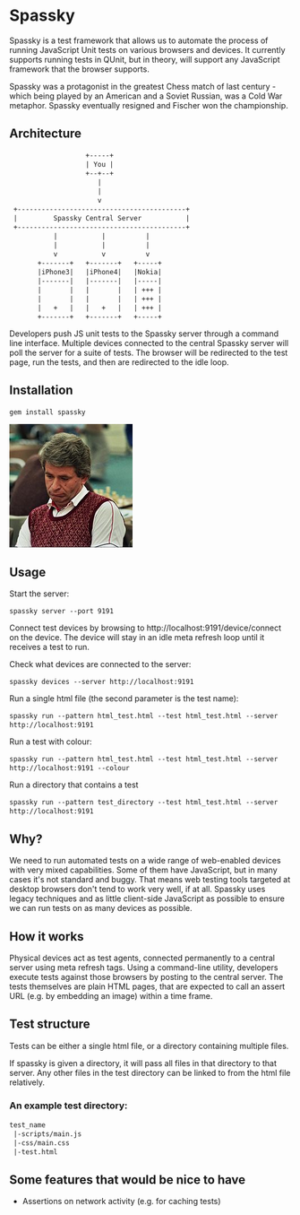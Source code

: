 Spassky
=======
Spassky is a test framework that allows us to automate the process of running JavaScript Unit tests on various browsers and devices.
It currently supports running tests in QUnit, but in theory, will support any JavaScript framework that the browser supports.

Spassky was a protagonist in the greatest Chess match of last century - which being played by an American and a Soviet Russian, was a Cold War metaphor. Spassky eventually resigned and Fischer won the championship.

Architecture
------------
```
                   +-----+
                   | You |
                   +--+--+
                      |
                      |
                      v
 +------------------------------------------+
 |         Spassky Central Server           |
 +------------------------------------------+
           |           |          |
           |           |          |
           v           v          v
       +-------+   +-------+   +-----+
       |iPhone3|   |iPhone4|   |Nokia|
       |-------|   |-------|   |-----|
       |       |   |       |   | +++ |
       |       |   |       |   | +++ |
       |   +   |   |   +   |   | +++ |
       +-------+   +-------+   +-----+
```

Developers push JS unit tests to the Spassky server through a command line interface.
Multiple devices connected to the central Spassky server will poll the server for a suite of tests.
The browser will be redirected to the test page, run the tests, and then are redirected to the idle loop.

Installation
------------

```
gem install spassky
```

![Spassky](https://github.com/BBC/spassky/raw/master/spassky.jpg)


Usage
-----

Start the server:

```
spassky server --port 9191
```

Connect test devices by browsing to http://localhost:9191/device/connect on the device. The device will stay in an idle meta refresh loop until it receives a test to run.

Check what devices are connected to the server:

```
spassky devices --server http://localhost:9191
```

Run a single html file (the second parameter is the test name):

```
spassky run --pattern html_test.html --test html_test.html --server http://localhost:9191
```

Run a test with colour:

```
spassky run --pattern html_test.html --test html_test.html --server http://localhost:9191 --colour
```

Run a directory that contains a test

```
spassky run --pattern test_directory --test html_test.html --server http://localhost:9191
```

Why?
----
We need to run automated tests on a wide range of web-enabled devices with very mixed capabilities. Some of them have JavaScript, but in many cases it's not standard and buggy. That means web testing tools targeted at desktop browsers don't tend to work very well, if at all. Spassky uses legacy techniques and as little client-side JavaScript as possible to ensure we can run tests on as many devices as possible.

How it works
------------
Physical devices act as test agents, connected permanently to a central server using meta refresh tags. Using a command-line utility, developers execute tests against those browsers by posting to the central server. The tests themselves are plain HTML pages, that are expected to call an assert URL (e.g. by embedding an image) within a time frame.

Test structure
--------------
Tests can be either a single html file, or a directory containing multiple files.

If spassky is given a directory, it will pass all files in that directory to that server. Any other files in the test directory can be linked to from the html file relatively.

### An example test directory:
```
test_name
 |-scripts/main.js
 |-css/main.css
 |-test.html
```

Some features that would be nice to have
----------------------------------------
- Assertions on network activity (e.g. for caching tests)
